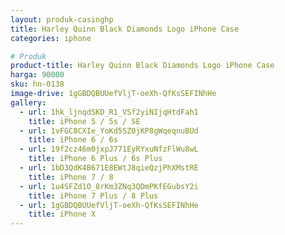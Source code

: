 ```yaml
---
layout: produk-casinghp
title: Harley Quinn Black Diamonds Logo iPhone Case
categories: iphone

# Produk
product-title: Harley Quinn Black Diamonds Logo iPhone Case
harga: 90000
sku: hn-0138
image-drive: 1gGBDQBUUefVljT-oeXh-QfKsSEFINhHe
gallery:
  - url: 1hk_ljnqdSKD_R1_VSf2yiNIjqHtdFah1
    title: iPhone 5 / 5s / SE
  - url: 1vFGC8CXIe_YoKd5SZ0jKP8gWqeqnuBUd
    title: iPhone 6 / 6s
  - url: 19f2cz46m0jxpJ771EyRYxuNfzFlWu8wL
    title: iPhone 6 Plus / 6s Plus
  - url: 1bD3QdK4B671E8EWtJ8qieQzjPhXMstRE
    title: iPhone 7 / 8
  - url: 1u4SFZd1O_8rKm3ZNq3QDmPKfEGubsY2i
    title: iPhone 7 Plus / 8 Plus
  - url: 1gGBDQBUUefVljT-oeXh-QfKsSEFINhHe
    title: iPhone X
---
```

